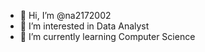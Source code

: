 - 👋 Hi, I’m @na2172002
- 👀 I’m interested in Data Analyst
- 🌱 I’m currently learning Computer Science

<!---
na2172002/na2172002 is a ✨ special ✨ repository because its `README.md` (this file) appears on your GitHub profile.
You can click the Preview link to take a look at your changes.
--->
